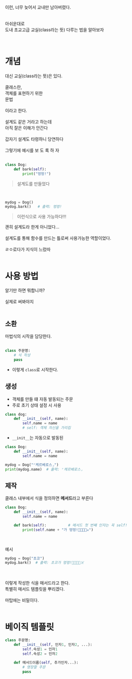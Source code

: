 <br><br>
이런, 너무 늦어서 교내만 남아버렸다.
<br><br><br>
아쉬운대로 <br>
도내 초교고급 교실(class라는 뜻) 다루는 법을 알아보자<br><br><br>

# 개념
대신 교실(class라는 뜻)은 있다.<br><br>
클래스란,<br>
객체를 표현하기 위한<br>
문법<br><br>
이라고 한다.<br><br>
설계도 같은 거라고 하는데<br>
아직 잘은 이해가 안간다<br><br>
갑자기 설계도 타령하니 당연하다<br><br>
그렇기에 예시를 보 도 록 하 자<br><br>
```py
class Dog:
    def bark(self):
        print("멍멍!")
```
> 설계도를 만들었다

<br>

```py
mydog = Dog()
mydog.bark()   # 출력: 멍멍!
```
> 이런식으로 사용 가능하다!!!

괜히 설계도라 한게 아니었다...<br><br>
설계도를 통해 함수를 만드는 틀로써 사용가능한 역할이었다.<br><br>
ㄹㅇ로다가 지식이 느렀따<br><br>
# 사용 방법
알기만 하면 뭐합니까?<br><br>
실제로 써봐야지<br><br>
## 소환
마법식의 시작을 담당한다.<br><br>
```py
class 주문명:
    # 식 작성
    pass
```
- 이렇게 `class`로 시작한다.
## 생성
- 객체를 만들 떄 자동 발동되는 주문
- 주로 초기 상태 설정 시 사용
```py
class dog:
    def __init__(self, name):
        self.name = name 
        # self: 객체 자신을 가리킴
```
- `__init__`는 자동으로 발동된

```py
class Dog:
    def __init__(self, name):
        self.name = name

mydog = Dog("⌜케르베로스⌟")
print(mydog.name)  # 출력: ⌜케르베로스⌟
```
## 제작
클래스 내부에서 식을 정의하면 **메서드**라고 부른다
```py
class Dog:
    def __init__(self, name):
        self.name = name

    def bark(self):          # 메서드 첫 번째 인자는 꼭 self!
        print(self.name + "가 멍멍!🐶📢🔥🔥☠️")
```
<br>

예시
```py
mydog = Dog("초코")
mydog.bark()  # 출력: 초코가 멍멍!🐶📢🔥🔥☠️
```

<br><br>
이렇게 작성한 식을 매서드라고 한다.<br>
특별히 매서드 템플릿을 뿌리겠다.<br><br>
마탑에는 비밀이다.<br><br>

# 베이직 템플릿
```py
class 주문명:
    def __init__(self, 인자1, 인자2, ...):
        self.속성1 = 인자1
        self.속성2 = 인자2

    def 메서드이름(self, 추가인자...):
        # 영창할 주문
        pass
```

<br><br><br>
<br>

<script src="https://utteranc.es/client.js"
        repo="anjun206/anjun206.github.io"
        issue-term="pathname"
        label="💬 utterances"
        theme="github-light"
        crossorigin="anonymous"
        async>
</script>
